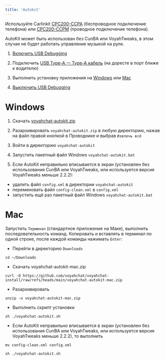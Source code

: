 ```yaml
---
title: 'Autokit'
---
```


Используйте Carlinkit [CPC200-CCPA](https://www.carlinkit.com/ccpa) (беспроводное подключение телефона) или [CPC200-CCPM](https://www.carlinkit.com/ccpm) (проводное подключение телефона).

AutoKit может быть использован без CunBA или VoyahTweaks, в этом случае не будет работать управление музыкой на руле.

1. [Включить USB Debugging](usb-debugging.md)

2. Подключить [USB Type-A — Type-A кабель](cable.md) (на доресте в порт ближе к водителю)

3. Выполнить установку приложения на [Windows](#windows) или [Mac](#mac)

4. [Выключить USB Debugging](usb-debugging.md)

# Windows

1. Скачать [voyahchat-autokit.zip](https://github.com/voyahchat/voyahchat-install/raw/refs/heads/main/voyahchat-autokit.zip)

2. Разархивировать `voyahchat-autokit.zip` в любую директорию, нажав на файл правой кнопкой в Проводнике и выбрав `Извлечь всё`

3. Войти в директорию `voyahchat-autokit`

4. Запустить пакетный файл Windows `voyahchat-autokit.bat`

5. Если AutoKit неправильно вписывается в экран (установлен без использования CunBA или VoyahTweaks, или используется версия VoyahTweaks меньше 2.2.2):
  * удалить файл `config.xml` в директории `voyahchat-autokit`
  * переменовать файл `config-clean.xml` в `config.xml`
  * запустить ещё раз пакетный файл Windows `voyahchat-autokit.bat`

# Mac

Запустить `Терминал` (стандартное приложение на Маке), выполнить последовательность команд. Копировать и вставлять в терминал по одной строке, после каждой команды нажимать `Enter`:
  * Перейти в директорию `Downloads`
```
cd ~/Downloads
```
  * Скачать voyahchat-autokit-mac.zip
```
curl -O https://github.com/voyahchat/voyahchat-install/raw/refs/heads/main/voyahchat-autokit-mac.zip
 ```
  * Разархивировать
```
unzip -o voyahchat-autokit-mac.zip
```
  * Выполнить скрипт установки
```
sh ./voyahchat-autokit.sh
```
  * Если AutoKit неправильно вписывается в экран (установлен без использования CunBA или VoyahTweaks, или используется версия VoyahTweaks меньше 2.2.2), то выполнить
```
mv config-clean.xml config.xml
```
```
sh ./voyahchat-autokit.sh
```

